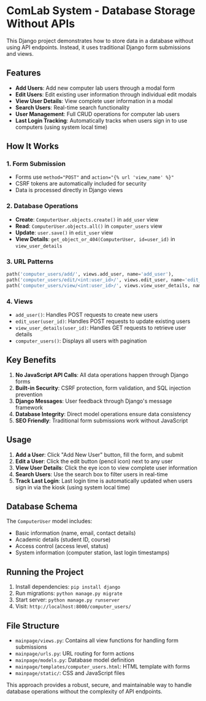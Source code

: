 # ComLab System - Database Storage Without APIs

This Django project demonstrates how to store data in a database without using API endpoints. Instead, it uses traditional Django form submissions and views.

## Features

- **Add Users**: Add new computer lab users through a modal form
- **Edit Users**: Edit existing user information through individual edit modals
- **View User Details**: View complete user information in a modal
- **Search Users**: Real-time search functionality
- **User Management**: Full CRUD operations for computer lab users
- **Last Login Tracking**: Automatically tracks when users sign in to use computers (using system local time)

## How It Works

### 1. Form Submission
- Forms use `method="POST"` and `action="{% url 'view_name' %}"`
- CSRF tokens are automatically included for security
- Data is processed directly in Django views

### 2. Database Operations
- **Create**: `ComputerUser.objects.create()` in `add_user` view
- **Read**: `ComputerUser.objects.all()` in `computer_users` view
- **Update**: `user.save()` in `edit_user` view
- **View Details**: `get_object_or_404(ComputerUser, id=user_id)` in `view_user_details`

### 3. URL Patterns
```python
path('computer_users/add/', views.add_user, name='add_user'),
path('computer_users/edit/<int:user_id>/', views.edit_user, name='edit_user'),
path('computer_users/view/<int:user_id>/', views.view_user_details, name='view_user_details'),
```

### 4. Views
- `add_user()`: Handles POST requests to create new users
- `edit_user(user_id)`: Handles POST requests to update existing users
- `view_user_details(user_id)`: Handles GET requests to retrieve user details
- `computer_users()`: Displays all users with pagination

## Key Benefits

1. **No JavaScript API Calls**: All data operations happen through Django forms
2. **Built-in Security**: CSRF protection, form validation, and SQL injection prevention
3. **Django Messages**: User feedback through Django's message framework
4. **Database Integrity**: Direct model operations ensure data consistency
5. **SEO Friendly**: Traditional form submissions work without JavaScript

## Usage

1. **Add a User**: Click "Add New User" button, fill the form, and submit
2. **Edit a User**: Click the edit button (pencil icon) next to any user
3. **View User Details**: Click the eye icon to view complete user information
4. **Search Users**: Use the search box to filter users in real-time
5. **Track Last Login**: Last login time is automatically updated when users sign in via the kiosk (using system local time)

## Database Schema

The `ComputerUser` model includes:
- Basic information (name, email, contact details)
- Academic details (student ID, course)
- Access control (access level, status)
- System information (computer station, last login timestamps)

## Running the Project

1. Install dependencies: `pip install django`
2. Run migrations: `python manage.py migrate`
3. Start server: `python manage.py runserver`
4. Visit: `http://localhost:8000/computer_users/`

## File Structure

- `mainpage/views.py`: Contains all view functions for handling form submissions
- `mainpage/urls.py`: URL routing for form actions
- `mainpage/models.py`: Database model definition
- `mainpage/templates/computer_users.html`: HTML template with forms
- `mainpage/static/`: CSS and JavaScript files

This approach provides a robust, secure, and maintainable way to handle database operations without the complexity of API endpoints. 